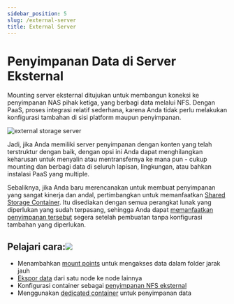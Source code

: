```yaml
---
sidebar_position: 5
slug: /external-server
title: External Server
---
```


# Penyimpanan Data di Server Eksternal

Mounting server eksternal ditujukan untuk membangun koneksi ke penyimpanan NAS pihak ketiga, yang berbagi data melalui NFS. Dengan PaaS, proses integrasi relatif sederhana, karena Anda tidak perlu melakukan konfigurasi tambahan di sisi platform maupun penyimpanan.

![external storage server](#)

Jadi, jika Anda memiliki server penyimpanan dengan konten yang telah terstruktur dengan baik, dengan opsi ini Anda dapat menghilangkan keharusan untuk menyalin atau mentransfernya ke mana pun - cukup mounting dan berbagi data di seluruh lapisan, lingkungan, atau bahkan instalasi PaaS yang multiple.

Sebaliknya, jika Anda baru merencanakan untuk membuat penyimpanan yang sangat kinerja dan andal, pertimbangkan untuk memanfaatkan [Shared Storage Container](<https://docs.dewacloud.com/docs/shared-storage-container/>). Itu disediakan dengan semua perangkat lunak yang diperlukan yang sudah terpasang, sehingga Anda dapat [memanfaatkan penyimpanan tersebut](<https://docs.dewacloud.com/docs/dedicated-storage/>) segera setelah pembuatan tanpa konfigurasi tambahan yang diperlukan.

## Pelajari cara:[![](#)](<https://docs.dewacloud.com/docs/external-nfs-storage/#learn-how-to>)

  * Menambahkan [mount points](<https://docs.dewacloud.com/docs/mount-points/>) untuk mengakses data dalam folder jarak jauh
  * [Ekspor data](<https://docs.dewacloud.com/docs/storage-exports/>) dari satu node ke node lainnya
  * Konfigurasi container sebagai [penyimpanan NFS eksternal](<https://docs.dewacloud.com/docs/configure-external-nfs-server/>)
  * Menggunakan [dedicated container](<https://docs.dewacloud.com/docs/dedicated-storage/>) untuk penyimpanan data